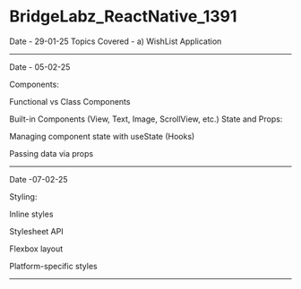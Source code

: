 # BridgeLabz_ReactNative_1391


Date - 29-01-25
Topics Covered - a) WishList Application

-----------
Date - 05-02-25

Components:

Functional vs Class Components

Built-in Components (View, Text, Image, ScrollView, etc.)
State and Props:

Managing component state with useState (Hooks)

Passing data via props

------------
Date -07-02-25

Styling:

Inline styles

Stylesheet API

Flexbox layout

Platform-specific styles

--------------
